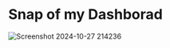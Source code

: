 # Snap of my Dashborad
![Screenshot 2024-10-27 214236](https://github.com/user-attachments/assets/0aa6fed2-a551-464f-ad48-5cf512d81154)
